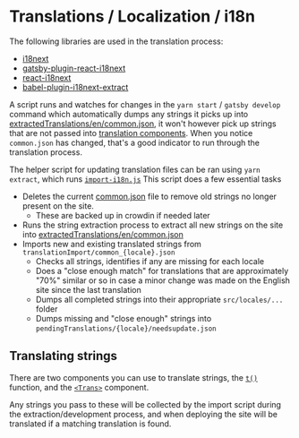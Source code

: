 # Translations / Localization / i18n

The following libraries are used in the translation process:

- [i18next](https://www.npmjs.com/package/i18next)
- [gatsby-plugin-react-i18next](https://www.npmjs.com/package/gatsby-plugin-react-i18next)
- [react-i18next](https://www.npmjs.com/package/react-i18next)
- [babel-plugin-i18next-extract](https://www.npmjs.com/package/babel-plugin-i18next-extract)

A script runs and watches for changes in the `yarn start` / `gatsby develop` command which automatically dumps any strings it picks up into [extractedTranslations/en/common.json](extractedTranslations/en/common.json), it won't however pick up strings that are not passed into [translation components](#Translating-strings). When you notice `common.json` has changed, that's a good indicator to run through the translation process.

The helper script for updating translation files can be ran using `yarn extract`, which runs [`import-i18n.js`](import-i18n.js)
This script does a few essential tasks

- Deletes the current [common.json](extractedTranslations/en/common.json) file to remove old strings no longer present on the site.
  - These are backed up in crowdin if needed later
- Runs the string extraction process to extract all new strings on the site into [extractedTranslations/en/common.json](extractedTranslations/en/common.json)
- Imports new and existing translated strings from `translationImport/common_{locale}.json`
  - Checks all strings, identifies if any are missing for each locale
  - Does a "close enough match" for translations that are approximately "70%" similar or so in case a minor change was made on the English site since the last translation
  - Dumps all completed strings into their appropriate `src/locales/...` folder
  - Dumps missing and "close enough" strings into `pendingTranslations/{locale}/needsupdate.json`

## Translating strings

There are two components you can use to translate strings, the [`t()`](https://react.i18next.com/latest/usetranslation-hook) function, and the [`<Trans>`](https://react.i18next.com/latest/trans-component) component.

Any strings you pass to these will be collected by the import script during the extraction/development process, and when deploying the site will be translated if a matching translation is found.
